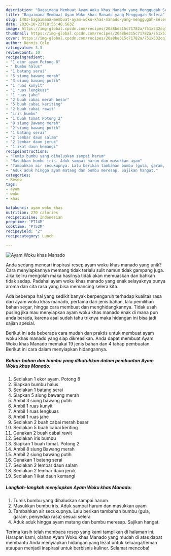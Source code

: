 ```yaml
---
description: "Bagaimana Membuat Ayam Woku khas Manado yang Menggugah Selera"
title: "Bagaimana Membuat Ayam Woku khas Manado yang Menggugah Selera"
slug: 1403-bagaimana-membuat-ayam-woku-khas-manado-yang-menggugah-selera
date: 2020-10-22T18:55:48.563Z
image: https://img-global.cpcdn.com/recipes/20a8be315c71782a/751x532cq70/ayam-woku-khas-manado-foto-resep-utama.jpg
thumbnail: https://img-global.cpcdn.com/recipes/20a8be315c71782a/751x532cq70/ayam-woku-khas-manado-foto-resep-utama.jpg
cover: https://img-global.cpcdn.com/recipes/20a8be315c71782a/751x532cq70/ayam-woku-khas-manado-foto-resep-utama.jpg
author: Dennis Cole
ratingvalue: 3.3
reviewcount: 10
recipeingredient:
- "1 ekor ayam Potong 8"
- " bumbu halus"
- "1 batang serai"
- "5 siung bawang merah"
- "3 siung bawang putih"
- "1 ruas kunyit"
- "1 ruas lengkuas"
- "1 ruas jahe"
- "2 buah cabai merah besar"
- "5 buah cabai keriting"
- "2 buah cabai rawit"
- "iris bumbu"
- "1 buah tomat Potong 2"
- "8 siung Bawang merah"
- "2 siung bawang putih"
- "1 batang serai"
- "2 lembar daun salam"
- "2 lembar daun jeruk"
- "1 ikat daun kemangi"
recipeinstructions:
- "Tumis bumbu yang dihaluskan sampai harum"
- "Masukkan bumbu iris. Aduk sampai harum dan masukkan ayam"
- "Tambahkan air secukupnya. Lalu berikan tambahan bumbu (gula, garam, penyedap rasa) sesuai selera"
- "Aduk aduk hingga ayam matang dan bumbu meresap. Sajikan hangat."
categories:
- Resep
tags:
- ayam
- woku
- khas

katakunci: ayam woku khas 
nutrition: 270 calories
recipecuisine: Indonesian
preptime: "PT14M"
cooktime: "PT52M"
recipeyield: "2"
recipecategory: Lunch

---
```



![Ayam Woku khas Manado](https://img-global.cpcdn.com/recipes/20a8be315c71782a/751x532cq70/ayam-woku-khas-manado-foto-resep-utama.jpg)

Anda sedang mencari inspirasi resep ayam woku khas manado yang unik? Cara menyiapkannya memang tidak terlalu sulit namun tidak gampang juga. Jika keliru mengolah maka hasilnya tidak akan memuaskan dan bahkan tidak sedap. Padahal ayam woku khas manado yang enak selayaknya punya aroma dan cita rasa yang bisa memancing selera kita.

Ada beberapa hal yang sedikit banyak berpengaruh terhadap kualitas rasa dari ayam woku khas manado, pertama dari jenis bahan, lalu pemilihan bahan segar, hingga cara membuat dan menghidangkannya. Tidak usah pusing jika mau menyiapkan ayam woku khas manado enak di mana pun anda berada, karena asal sudah tahu triknya maka hidangan ini bisa jadi sajian spesial.




Berikut ini ada beberapa cara mudah dan praktis untuk membuat ayam woku khas manado yang siap dikreasikan. Anda dapat membuat Ayam Woku khas Manado memakai 19 jenis bahan dan 4 tahap pembuatan. Berikut ini cara dalam menyiapkan hidangannya.

<!--inarticleads1-->

##### Bahan-bahan dan bumbu yang dibutuhkan dalam pembuatan Ayam Woku khas Manado:

1. Sediakan 1 ekor ayam. Potong 8
1. Siapkan  bumbu halus
1. Sediakan 1 batang serai
1. Siapkan 5 siung bawang merah
1. Ambil 3 siung bawang putih
1. Ambil 1 ruas kunyit
1. Ambil 1 ruas lengkuas
1. Ambil 1 ruas jahe
1. Sediakan 2 buah cabai merah besar
1. Sediakan 5 buah cabai keriting
1. Gunakan 2 buah cabai rawit
1. Sediakan iris bumbu
1. Siapkan 1 buah tomat. Potong 2
1. Ambil 8 siung Bawang merah
1. Ambil 2 siung bawang putih
1. Gunakan 1 batang serai
1. Sediakan 2 lembar daun salam
1. Sediakan 2 lembar daun jeruk
1. Sediakan 1 ikat daun kemangi




<!--inarticleads2-->

##### Langkah-langkah menyiapkan Ayam Woku khas Manado:

1. Tumis bumbu yang dihaluskan sampai harum
1. Masukkan bumbu iris. Aduk sampai harum dan masukkan ayam
1. Tambahkan air secukupnya. Lalu berikan tambahan bumbu (gula, garam, penyedap rasa) sesuai selera
1. Aduk aduk hingga ayam matang dan bumbu meresap. Sajikan hangat.




Terima kasih telah membaca resep yang kami tampilkan di halaman ini. Harapan kami, olahan Ayam Woku khas Manado yang mudah di atas dapat membantu Anda menyiapkan hidangan yang lezat untuk keluarga/teman ataupun menjadi inspirasi untuk berbisnis kuliner. Selamat mencoba!
